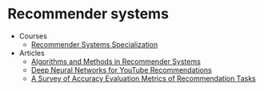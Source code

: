 # Recommender systems

* Courses
  * [Recommender Systems Specialization](https://www.coursera.org/specializations/recommender-systems)
* Articles
  * [Algorithms and Methods in Recommender Systems](https://www.snet.tu-berlin.de/fileadmin/fg220/courses/SS11/snet-project/recommender-systems_asanov.pdf)
  * [Deep Neural Networks for YouTube Recommendations](https://static.googleusercontent.com/media/research.google.com/ru//pubs/archive/45530.pdf)
  * [A Survey of Accuracy Evaluation Metrics of Recommendation Tasks](http://www.bgu.ac.il/~shanigu/Publications/JMLRSurvey.pdf)


